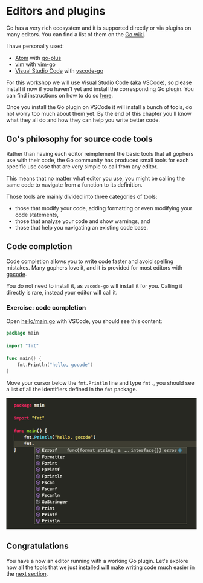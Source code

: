 # Editors and plugins

Go has a very rich ecosystem and it is supported directly or via plugins on many editors.
You can find a list of them on the [Go wiki](https://github.com/golang/go/wiki/IDEsAndTextEditorPlugins).

I have personally used:

- [Atom](https://atom.io/) with [go-plus](https://github.com/joefitzgerald/go-plus)
- [vim](http://www.vim.org/) with [vim-go](https://github.com/fatih/vim-go)
- [Visual Studio Code](https://code.visualstudio.com/) with [vscode-go](https://github.com/Microsoft/vscode-go)

For this workshop we will use Visual Studio Code (aka VSCode), so please install it now if you haven't yet
and install the corresponding Go plugin. You can find instructions on how to do so [here](https://github.com/Microsoft/vscode-go#using).

Once you install the Go plugin on VSCode it will install a bunch of tools, do not worry too much about them yet.
By the end of this chapter you'll know what they all do and how they can help you write better code.

## Go's philosophy for source code tools

Rather than having each editor reimplement the basic tools that all gophers use with their code,
the Go community has produced small tools for each specific use case that are very simple to call
from any editor.

This means that no matter what editor you use, you might be calling the same code to navigate from
a function to its definition.

Those tools are mainly divided into three categories of tools:

- those that modify your code, adding formatting or even modifying your code statements,
- those that analyze your code and show warnings, and
- those that help you navigating an existing code base.

## Code completion

Code completion allows you to write code faster and avoid spelling mistakes. Many gophers love it,
and it is provided for most editors with [gocode](https://github.com/nsf/gocode).

You do not need to install it, as `vscode-go` will install it for you. Calling it directly is rare,
instead your editor will call it.

### Exercise: code completion

Open [hello/main.go](hello/main.go) with VSCode, you should see this content:

[embedmd]:# (hello/main.go /package main/ $)
```go
package main

import "fmt"

func main() {
	fmt.Println("hello, gocode")
}
```

Move your cursor below the `fmt.Println` line and type `fmt.`, you should see a list of all the identifiers
defined in the `fmt` package.

![Autocomplete in action via gocode](autocomplete.png)

## Congratulations

You have a now an editor running with a working Go plugin. Let's explore how all the tools that we just installed
will make writing code much easier in the [next section](2-gofmt-and-friends.md).
